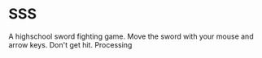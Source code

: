 # SSS
A highschool sword fighting game.  Move the sword with your mouse and arrow keys.  Don't get hit.  Processing
